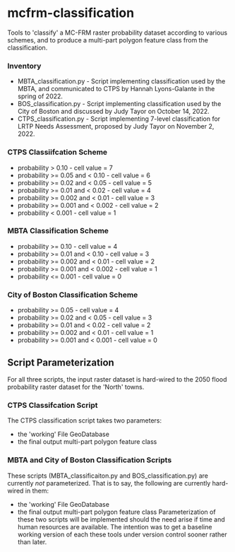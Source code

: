 # mcfrm-classification
Tools to 'classify' a  MC-FRM raster probability dataset according to various schemes, 
and to produce a multi-part polygon feature class from the classification.

### Inventory
* MBTA_classification.py - Script implementing classification used by the MBTA, and communicated to CTPS by Hannah Lyons-Galante in the spring of 2022.
* BOS_classification.py - Script implementing classification used by the City of Boston and discussed by Judy Tayor on October 14, 2022.
* CTPS_classification.py - Script implementing 7-level classification for LRTP Needs Assessment, proposed by Judy Tayor on November 2, 2022.

### CTPS Classiifcation Scheme
* probability >  0.10              - cell value = 7
* probability >= 0.05 and < 0.10   - cell value = 6
* probability >= 0.02 and < 0.05   - cell value = 5
* probability >= 0.01 and < 0.02   - cell value = 4
* probability >= 0.002 and < 0.01  - cell value = 3
* probability >= 0.001 and < 0.002 - cell value = 2
* probability <  0.001             - cell value = 1

### MBTA Classification Scheme
* probability >= 0.10              - cell value = 4
* probability >= 0.01  and < 0.10  - cell value = 3
* probability >= 0.002 and < 0.01  - cell value = 2
* probability >= 0.001 and < 0.002 - cell value = 1
* probability <= 0.001             - cell value = 0

### City of Boston Classification Scheme
* probability >= 0.05              - cell value = 4
* probability >= 0.02 and < 0.05   - cell value = 3
* probability >= 0.01 and < 0.02   - cell value = 2
* probability >= 0.002 and < 0.01  - cell value = 1
* probability >= 0.001 and < 0.001 - cell value = 0

## Script Parameterization
For all three scripts, the input raster dataset is hard-wired to the 2050 flood probability raster dataset for the 'North' towns.

### CTPS Classifcation Script
The CTPS classification script takes two parameters:
* the 'working' File GeoDatabase
* the final output multi-part polygon feature class

### MBTA and City of Boston Classification Scripts
These scripts \(MBTA_classificaiton.py and BOS_classification.py\) are currently _not_ parameterized.
That is to say, the following are currently hard-wired in them:
* the 'working' File GeoDatabase
* the final output multi-part polygon feature class
Parameterization of these two scripts will be implemented should the need arise if time and human resources are available.
The intention was to get a baseline working version of each these tools under version control sooner rather than later.
